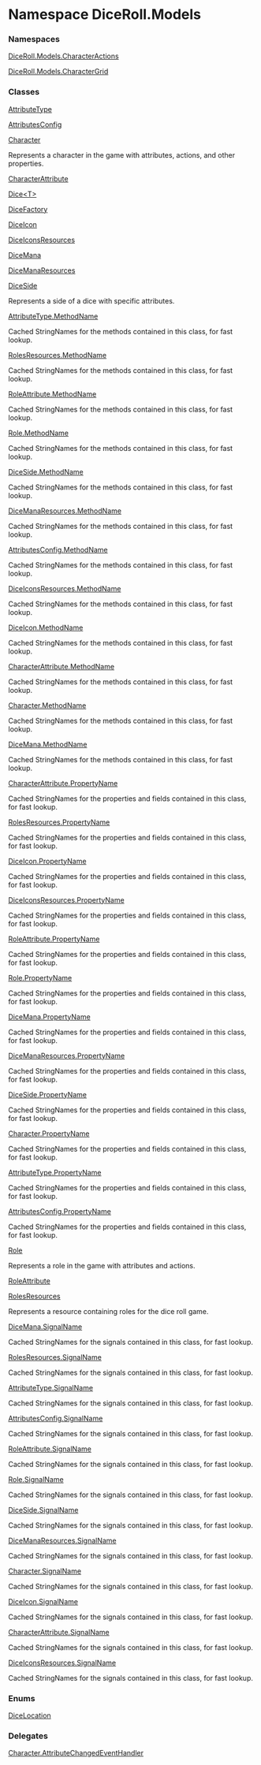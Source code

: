 # <a id="DiceRoll_Models"></a> Namespace DiceRoll.Models

### Namespaces

 [DiceRoll.Models.CharacterActions](DiceRoll.Models.CharacterActions.md)

 [DiceRoll.Models.CharacterGrid](DiceRoll.Models.CharacterGrid.md)

### Classes

 [AttributeType](DiceRoll.Models.AttributeType.md)

 [AttributesConfig](DiceRoll.Models.AttributesConfig.md)

 [Character](DiceRoll.Models.Character.md)

Represents a character in the game with attributes, actions, and other properties.

 [CharacterAttribute](DiceRoll.Models.CharacterAttribute.md)

 [Dice<T\>](DiceRoll.Models.Dice\-1.md)

 [DiceFactory](DiceRoll.Models.DiceFactory.md)

 [DiceIcon](DiceRoll.Models.DiceIcon.md)

 [DiceIconsResources](DiceRoll.Models.DiceIconsResources.md)

 [DiceMana](DiceRoll.Models.DiceMana.md)

 [DiceManaResources](DiceRoll.Models.DiceManaResources.md)

 [DiceSide](DiceRoll.Models.DiceSide.md)

Represents a side of a dice with specific attributes.

 [AttributeType.MethodName](DiceRoll.Models.AttributeType.MethodName.md)

Cached StringNames for the methods contained in this class, for fast lookup.

 [RolesResources.MethodName](DiceRoll.Models.RolesResources.MethodName.md)

Cached StringNames for the methods contained in this class, for fast lookup.

 [RoleAttribute.MethodName](DiceRoll.Models.RoleAttribute.MethodName.md)

Cached StringNames for the methods contained in this class, for fast lookup.

 [Role.MethodName](DiceRoll.Models.Role.MethodName.md)

Cached StringNames for the methods contained in this class, for fast lookup.

 [DiceSide.MethodName](DiceRoll.Models.DiceSide.MethodName.md)

Cached StringNames for the methods contained in this class, for fast lookup.

 [DiceManaResources.MethodName](DiceRoll.Models.DiceManaResources.MethodName.md)

Cached StringNames for the methods contained in this class, for fast lookup.

 [AttributesConfig.MethodName](DiceRoll.Models.AttributesConfig.MethodName.md)

Cached StringNames for the methods contained in this class, for fast lookup.

 [DiceIconsResources.MethodName](DiceRoll.Models.DiceIconsResources.MethodName.md)

Cached StringNames for the methods contained in this class, for fast lookup.

 [DiceIcon.MethodName](DiceRoll.Models.DiceIcon.MethodName.md)

Cached StringNames for the methods contained in this class, for fast lookup.

 [CharacterAttribute.MethodName](DiceRoll.Models.CharacterAttribute.MethodName.md)

Cached StringNames for the methods contained in this class, for fast lookup.

 [Character.MethodName](DiceRoll.Models.Character.MethodName.md)

Cached StringNames for the methods contained in this class, for fast lookup.

 [DiceMana.MethodName](DiceRoll.Models.DiceMana.MethodName.md)

Cached StringNames for the methods contained in this class, for fast lookup.

 [CharacterAttribute.PropertyName](DiceRoll.Models.CharacterAttribute.PropertyName.md)

Cached StringNames for the properties and fields contained in this class, for fast lookup.

 [RolesResources.PropertyName](DiceRoll.Models.RolesResources.PropertyName.md)

Cached StringNames for the properties and fields contained in this class, for fast lookup.

 [DiceIcon.PropertyName](DiceRoll.Models.DiceIcon.PropertyName.md)

Cached StringNames for the properties and fields contained in this class, for fast lookup.

 [DiceIconsResources.PropertyName](DiceRoll.Models.DiceIconsResources.PropertyName.md)

Cached StringNames for the properties and fields contained in this class, for fast lookup.

 [RoleAttribute.PropertyName](DiceRoll.Models.RoleAttribute.PropertyName.md)

Cached StringNames for the properties and fields contained in this class, for fast lookup.

 [Role.PropertyName](DiceRoll.Models.Role.PropertyName.md)

Cached StringNames for the properties and fields contained in this class, for fast lookup.

 [DiceMana.PropertyName](DiceRoll.Models.DiceMana.PropertyName.md)

Cached StringNames for the properties and fields contained in this class, for fast lookup.

 [DiceManaResources.PropertyName](DiceRoll.Models.DiceManaResources.PropertyName.md)

Cached StringNames for the properties and fields contained in this class, for fast lookup.

 [DiceSide.PropertyName](DiceRoll.Models.DiceSide.PropertyName.md)

Cached StringNames for the properties and fields contained in this class, for fast lookup.

 [Character.PropertyName](DiceRoll.Models.Character.PropertyName.md)

Cached StringNames for the properties and fields contained in this class, for fast lookup.

 [AttributeType.PropertyName](DiceRoll.Models.AttributeType.PropertyName.md)

Cached StringNames for the properties and fields contained in this class, for fast lookup.

 [AttributesConfig.PropertyName](DiceRoll.Models.AttributesConfig.PropertyName.md)

Cached StringNames for the properties and fields contained in this class, for fast lookup.

 [Role](DiceRoll.Models.Role.md)

Represents a role in the game with attributes and actions.

 [RoleAttribute](DiceRoll.Models.RoleAttribute.md)

 [RolesResources](DiceRoll.Models.RolesResources.md)

Represents a resource containing roles for the dice roll game.

 [DiceMana.SignalName](DiceRoll.Models.DiceMana.SignalName.md)

Cached StringNames for the signals contained in this class, for fast lookup.

 [RolesResources.SignalName](DiceRoll.Models.RolesResources.SignalName.md)

Cached StringNames for the signals contained in this class, for fast lookup.

 [AttributeType.SignalName](DiceRoll.Models.AttributeType.SignalName.md)

Cached StringNames for the signals contained in this class, for fast lookup.

 [AttributesConfig.SignalName](DiceRoll.Models.AttributesConfig.SignalName.md)

Cached StringNames for the signals contained in this class, for fast lookup.

 [RoleAttribute.SignalName](DiceRoll.Models.RoleAttribute.SignalName.md)

Cached StringNames for the signals contained in this class, for fast lookup.

 [Role.SignalName](DiceRoll.Models.Role.SignalName.md)

Cached StringNames for the signals contained in this class, for fast lookup.

 [DiceSide.SignalName](DiceRoll.Models.DiceSide.SignalName.md)

Cached StringNames for the signals contained in this class, for fast lookup.

 [DiceManaResources.SignalName](DiceRoll.Models.DiceManaResources.SignalName.md)

Cached StringNames for the signals contained in this class, for fast lookup.

 [Character.SignalName](DiceRoll.Models.Character.SignalName.md)

Cached StringNames for the signals contained in this class, for fast lookup.

 [DiceIcon.SignalName](DiceRoll.Models.DiceIcon.SignalName.md)

Cached StringNames for the signals contained in this class, for fast lookup.

 [CharacterAttribute.SignalName](DiceRoll.Models.CharacterAttribute.SignalName.md)

Cached StringNames for the signals contained in this class, for fast lookup.

 [DiceIconsResources.SignalName](DiceRoll.Models.DiceIconsResources.SignalName.md)

Cached StringNames for the signals contained in this class, for fast lookup.

### Enums

 [DiceLocation](DiceRoll.Models.DiceLocation.md)

### Delegates

 [Character.AttributeChangedEventHandler](DiceRoll.Models.Character.AttributeChangedEventHandler.md)

